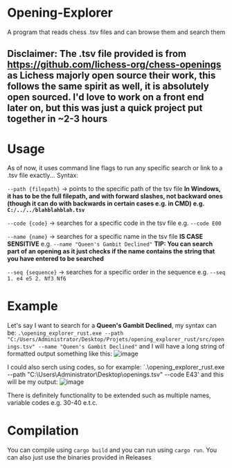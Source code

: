 # Opening-Explorer
A program that reads chess .tsv files and can browse them and search them 
## Disclaimer: The .tsv file provided is from https://github.com/lichess-org/chess-openings as Lichess majorly open source their work, this follows the same spirit as well, it is absolutely open sourced. I'd love to work on a front end later on, but this was just a quick project put together in ~2-3 hours

# Usage
As of now, it uses command line flags to run any specific search or link to a .tsv file exactly...
Syntax:

`--path {filepath}` → points to the specific path of the tsv file **In Windows, it has to be the full filepath, and with forward slashes, not backward ones (though it can do with backwards in certain cases e.g. in CMD) e.g. `C:/../../blahblahblah.tsv`**

`--code {code}` → searches for a specific code in the tsv file e.g. `--code E00`

`--name {name}` → searches for a specific name in the tsv file **IS CASE SENSITIVE** e.g. `--name "Queen's Gambit Declined"` **TIP: You can search part of an opening as it 
just checks if the name contains the string that you have entered to be searched** 

`--seq {sequence}` → searches for a specific order in the sequence e.g. `--seq 1. e4 e5 2. Nf3 Nf6`

# Example
Let's say I want to search for a **Queen's Gambit Declined**, my syntax can be:
`.\opening_explorer_rust.exe --path "C:/Users/Administrator/Desktop/Projets/opening_explorer_rust/src/openings.tsv" --name "Queen's Gambit Declined"`
and I will have a long string of formatted output something like this:
![image](https://user-images.githubusercontent.com/74814824/209431556-31fdf09f-d727-4694-a114-510aac810f0e.png)


I could also serch using codes, so for example:
`.\opening_explorer_rust.exe --path "C:\Users\Administrator\Desktop\openings.tsv" --code E43'
and this will be my output:
![image](https://user-images.githubusercontent.com/74814824/209432784-12ad9650-56ed-4548-9080-c69beb91942e.png)


There is definitely functionality to be extended such as multiple names, variable codes e.g. 30-40 e.t.c. 




# Compilation
You can compile using `cargo build` and you can run using `cargo run`. You can also just use the binaries provided in Releases
